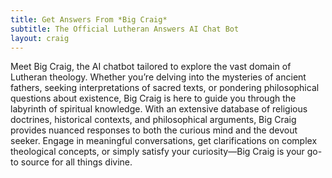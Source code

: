 ```yaml
---
title: Get Answers From *Big Craig*
subtitle: The Official Lutheran Answers AI Chat Bot
layout: craig
---
```


Meet Big Craig, the AI chatbot tailored to explore the vast domain of Lutheran theology. Whether you’re delving into the mysteries of ancient fathers, seeking interpretations of sacred texts, or pondering philosophical questions about existence, Big Craig is here to guide you through the labyrinth of spiritual knowledge. With an extensive database of religious doctrines, historical contexts, and philosophical arguments, Big Craig provides nuanced responses to both the curious mind and the devout seeker. Engage in meaningful conversations, get clarifications on complex theological concepts, or simply satisfy your curiosity—Big Craig is your go-to source for all things divine.